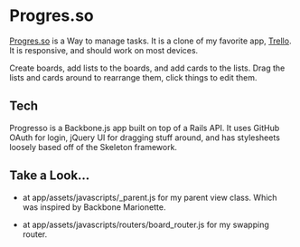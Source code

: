 # Progres.so

[Progres.so](http://progres.so) is a Way to manage tasks. It is a clone of my favorite app,
[Trello](https://trello.com/). It is responsive, and should work on most devices.

Create boards, add lists to the boards, and add cards to the lists.
Drag the lists and cards around to rearrange them, click things to edit them.

## Tech

Progresso is a Backbone.js app built on top of a Rails API.
It uses GitHub OAuth for login, jQuery UI for dragging stuff around,
and has stylesheets loosely based off of the Skeleton framework.

## Take a Look...
* at app/assets/javascripts/_parent.js for my parent view class. Which was inspired
by Backbone Marionette.

* at app/assets/javascripts/routers/board_router.js for my swapping router.
